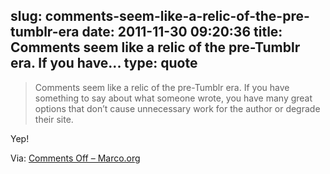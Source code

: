 slug: comments-seem-like-a-relic-of-the-pre-tumblr-era
date: 2011-11-30 09:20:36
title: Comments seem like a relic of the pre-Tumblr era. If you have...
type: quote
---

> Comments seem like a relic of the pre-Tumblr era. If you have something to say about what someone wrote, you have many great options that don’t cause unnecessary work for the author or degrade their site.

Yep!

 Via: [Comments Off – Marco.org](http://www.marco.org/2011/11/30/matt-legend-gemmell-comments-off)
